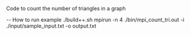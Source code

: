 Code to count the number of triangles in a graph

-- How to run example
	./build++.sh
	mpirun -n 4 ./bin/mpi_count_tri.out -i ./input/sample_input.txt -o output.txt
